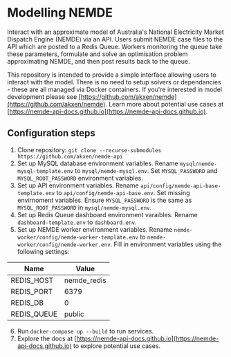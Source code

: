 # Modelling NEMDE
Interact with an approximate model of Australia's National Electricity Market Dispatch Engine (NEMDE) via an API. Users submit NEMDE case files to the API which are posted to a Redis Queue. Workers monitoring the queue take these parameters, formulate and solve an optimisation problem approximating NEMDE, and then post results back to the queue.

This repository is intended to provide a simple interface allowing users to interact with the model. There is no need to setup solvers or dependancies - these are all managed via Docker containers. If you're interested in model development please see [https://github.com/akxen/nemde](https://github.com/akxen/nemde). Learn more about potential use cases at [https://nemde-api-docs.github.io](https://nemde-api-docs.github.io).


## Configuration steps
1. Clone repository: `git clone --recurse-submodules https://github.com/akxen/nemde-api`
2. Set up MySQL database environment variables. Rename `mysql/nemde-mysql-template.env` to `mysql/nemde-mysql.env`. Set `MYSQL_PASSWORD` and `MYSQL_ROOT_PASSWORD` environment variables.
3. Set up API environment variables. Rename `api/config/nemde-api-base-template.env` to `api/config/nemde-api-base.env`. Set missing envirnoment variables. Ensure `MYSQL_PASSWORD` is the same as `MYSQL_ROOT_PASSWORD` in `mysql/nemde-mysql.env`.
4. Set up Redis Queue dashboard environment varaibles. Rename `dashboard-template.env` to `dashboard.env`.
5. Set up NEMDE worker environment variables. Rename `nemde-worker/config/nemde-worker-template.env` to `nemde-worker/config/nemde-worker.env`. Fill in environment variables using the following settings:

| Name | Value |
| ---- | ----- |
| REDIS_HOST | nemde_redis |
| REDIS_PORT | 6379 |
| REDIS_DB | 0 |
| REDIS_QUEUE | public | 
6. Run `docker-compose up --build` to run services.
7. Explore the docs at [https://nemde-api-docs.github.io](https://nemde-api-docs.github.io) to explore potential use cases.
